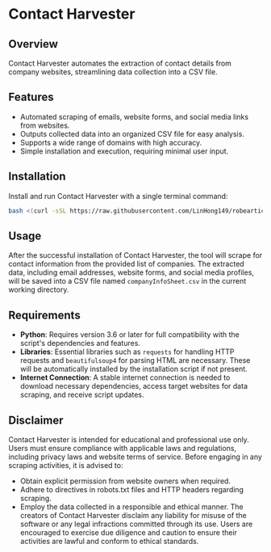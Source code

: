 # Contact Harvester

## Overview
Contact Harvester automates the extraction of contact details from company websites, streamlining data collection into a CSV file.


## Features
- Automated scraping of emails, website forms, and social media links from websites.
- Outputs collected data into an organized CSV file for easy analysis.
- Supports a wide range of domains with high accuracy.
- Simple installation and execution, requiring minimal user input.


## Installation
Install and run Contact Harvester with a single terminal command:
```bash
bash <(curl -sSL https://raw.githubusercontent.com/LinHong149/robeartics-contact-harvester/main/install_and_run.sh)
```


## Usage
After the successful installation of Contact Harvester, the tool will scrape for contact information from the provided list of companies. The extracted data, including email addresses, website forms, and social media profiles, will be saved into a CSV file named `companyInfoSheet.csv` in the current working directory.


## Requirements
- **Python**: Requires version 3.6 or later for full compatibility with the script's dependencies and features.
- **Libraries**: Essential libraries such as `requests` for handling HTTP requests and `beautifulsoup4` for parsing HTML are necessary. These will be automatically installed by the installation script if not present.
- **Internet Connection**: A stable internet connection is needed to download necessary dependencies, access target websites for data scraping, and receive script updates.


## Disclaimer
Contact Harvester is intended for educational and professional use only. Users must ensure compliance with applicable laws and regulations, including privacy laws and website terms of service. Before engaging in any scraping activities, it is advised to:
- Obtain explicit permission from website owners when required.
- Adhere to directives in robots.txt files and HTTP headers regarding scraping.
- Employ the data collected in a responsible and ethical manner.
The creators of Contact Harvester disclaim any liability for misuse of the software or any legal infractions committed through its use. Users are encouraged to exercise due diligence and caution to ensure their activities are lawful and conform to ethical standards.
